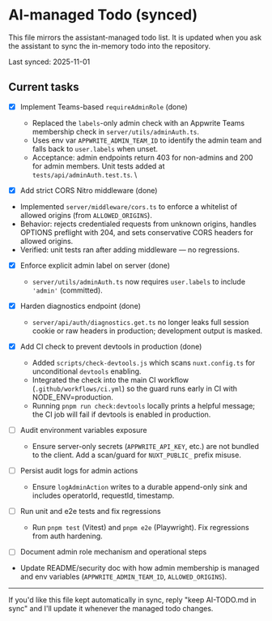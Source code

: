 # AI-managed Todo (synced)

This file mirrors the assistant-managed todo list. It is updated when you ask the assistant to sync the in-memory todo into the repository.

Last synced: 2025-11-01

## Current tasks

- [x] Implement Teams-based `requireAdminRole` (done)

  - Replaced the `labels`-only admin check with an Appwrite Teams membership check in `server/utils/adminAuth.ts`.
  - Uses env var `APPWRITE_ADMIN_TEAM_ID` to identify the admin team and falls back to `user.labels` when unset.
  - Acceptance: admin endpoints return 403 for non-admins and 200 for admin members. Unit tests added at `tests/api/adminAuth.test.ts`.
    \

- [x] Add strict CORS Nitro middleware (done)

- Implemented `server/middleware/cors.ts` to enforce a whitelist of allowed origins (from `ALLOWED_ORIGINS`).
- Behavior: rejects credentialed requests from unknown origins, handles OPTIONS preflight with 204, and sets conservative CORS headers for allowed origins.
- Verified: unit tests ran after adding middleware — no regressions.

- [x] Enforce explicit admin label on server (done)

  - `server/utils/adminAuth.ts` now requires `user.labels` to include `'admin'` (committed).

- [x] Harden diagnostics endpoint (done)

  - `server/api/auth/diagnostics.get.ts` no longer leaks full session cookie or raw headers in production; development output is masked.

- [x] Add CI check to prevent devtools in production (done)

  - Added `scripts/check-devtools.js` which scans `nuxt.config.ts` for unconditional `devtools` enabling.
  - Integrated the check into the main CI workflow (`.github/workflows/ci.yml`) so the guard runs early in CI with NODE_ENV=production.
  - Running `pnpm run check:devtools` locally prints a helpful message; the CI job will fail if devtools is enabled in production.

- [ ] Audit environment variables exposure

  - Ensure server-only secrets (`APPWRITE_API_KEY`, etc.) are not bundled to the client. Add a scan/guard for `NUXT_PUBLIC_` prefix misuse.

- [ ] Persist audit logs for admin actions

  - Ensure `logAdminAction` writes to a durable append-only sink and includes operatorId, requestId, timestamp.

- [ ] Run unit and e2e tests and fix regressions

  - Run `pnpm test` (Vitest) and `pnpm e2e` (Playwright). Fix regressions from auth hardening.

- [ ] Document admin role mechanism and operational steps

- Update README/security doc with how admin membership is managed and env variables (`APPWRITE_ADMIN_TEAM_ID`, `ALLOWED_ORIGINS`).

---

If you'd like this file kept automatically in sync, reply "keep AI-TODO.md in sync" and I'll update it whenever the managed todo changes.
